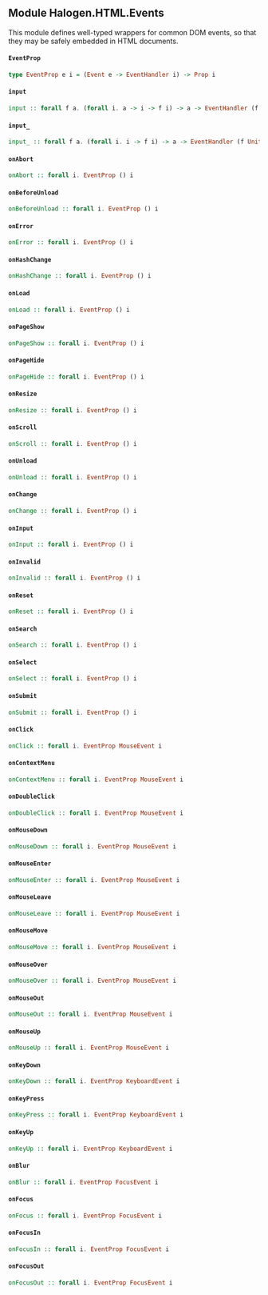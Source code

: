 ## Module Halogen.HTML.Events

This module defines well-typed wrappers for common DOM events, so that
they may be safely embedded in HTML documents.

#### `EventProp`

``` purescript
type EventProp e i = (Event e -> EventHandler i) -> Prop i
```

#### `input`

``` purescript
input :: forall f a. (forall i. a -> i -> f i) -> a -> EventHandler (f Unit)
```

#### `input_`

``` purescript
input_ :: forall f a. (forall i. i -> f i) -> a -> EventHandler (f Unit)
```

#### `onAbort`

``` purescript
onAbort :: forall i. EventProp () i
```

#### `onBeforeUnload`

``` purescript
onBeforeUnload :: forall i. EventProp () i
```

#### `onError`

``` purescript
onError :: forall i. EventProp () i
```

#### `onHashChange`

``` purescript
onHashChange :: forall i. EventProp () i
```

#### `onLoad`

``` purescript
onLoad :: forall i. EventProp () i
```

#### `onPageShow`

``` purescript
onPageShow :: forall i. EventProp () i
```

#### `onPageHide`

``` purescript
onPageHide :: forall i. EventProp () i
```

#### `onResize`

``` purescript
onResize :: forall i. EventProp () i
```

#### `onScroll`

``` purescript
onScroll :: forall i. EventProp () i
```

#### `onUnload`

``` purescript
onUnload :: forall i. EventProp () i
```

#### `onChange`

``` purescript
onChange :: forall i. EventProp () i
```

#### `onInput`

``` purescript
onInput :: forall i. EventProp () i
```

#### `onInvalid`

``` purescript
onInvalid :: forall i. EventProp () i
```

#### `onReset`

``` purescript
onReset :: forall i. EventProp () i
```

#### `onSearch`

``` purescript
onSearch :: forall i. EventProp () i
```

#### `onSelect`

``` purescript
onSelect :: forall i. EventProp () i
```

#### `onSubmit`

``` purescript
onSubmit :: forall i. EventProp () i
```

#### `onClick`

``` purescript
onClick :: forall i. EventProp MouseEvent i
```

#### `onContextMenu`

``` purescript
onContextMenu :: forall i. EventProp MouseEvent i
```

#### `onDoubleClick`

``` purescript
onDoubleClick :: forall i. EventProp MouseEvent i
```

#### `onMouseDown`

``` purescript
onMouseDown :: forall i. EventProp MouseEvent i
```

#### `onMouseEnter`

``` purescript
onMouseEnter :: forall i. EventProp MouseEvent i
```

#### `onMouseLeave`

``` purescript
onMouseLeave :: forall i. EventProp MouseEvent i
```

#### `onMouseMove`

``` purescript
onMouseMove :: forall i. EventProp MouseEvent i
```

#### `onMouseOver`

``` purescript
onMouseOver :: forall i. EventProp MouseEvent i
```

#### `onMouseOut`

``` purescript
onMouseOut :: forall i. EventProp MouseEvent i
```

#### `onMouseUp`

``` purescript
onMouseUp :: forall i. EventProp MouseEvent i
```

#### `onKeyDown`

``` purescript
onKeyDown :: forall i. EventProp KeyboardEvent i
```

#### `onKeyPress`

``` purescript
onKeyPress :: forall i. EventProp KeyboardEvent i
```

#### `onKeyUp`

``` purescript
onKeyUp :: forall i. EventProp KeyboardEvent i
```

#### `onBlur`

``` purescript
onBlur :: forall i. EventProp FocusEvent i
```

#### `onFocus`

``` purescript
onFocus :: forall i. EventProp FocusEvent i
```

#### `onFocusIn`

``` purescript
onFocusIn :: forall i. EventProp FocusEvent i
```

#### `onFocusOut`

``` purescript
onFocusOut :: forall i. EventProp FocusEvent i
```


